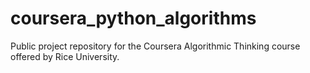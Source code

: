 coursera_python_algorithms
==========================

Public project repository for the Coursera Algorithmic Thinking course offered by Rice University.
